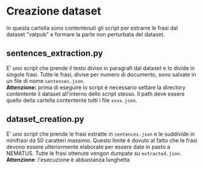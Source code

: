 # Creazione dataset

In questa cartella sono contentenuti gli script per estrarre le frasi dal dataset "vatpub" e formare la parte non perturbata del dataset.

## sentences_extraction.py
E' uno script che prende il testo diviso in paragrafi dal dataset e lo divide in singole frasi. Tutte le frasi, divise per numero di documento, sono salvate in un file di nome ```sentences.json```. <br>
**Attenzione:** prima di eseguire lo script è necessario settare la directory contentente il dataset all'interno dello script stesso. Il path deve essere quello della cartella contentente tutti i file ```xxxx.json```.

## dataset_creation.py
E' uno script che prende le frasi estratte in ```sentences.json``` e le suddivide in minifrasi da 50 caratteri massimo. Questo limite è dovuto al fatto che le frasi devono essere ulteriormente elaborate per essere date in pasto a NEMATUS. Tutte le frasi ottenute vengon dumpate su ```extracted.json```.
**Attenzione**: l'esecuzione è abbastanza lunghetta